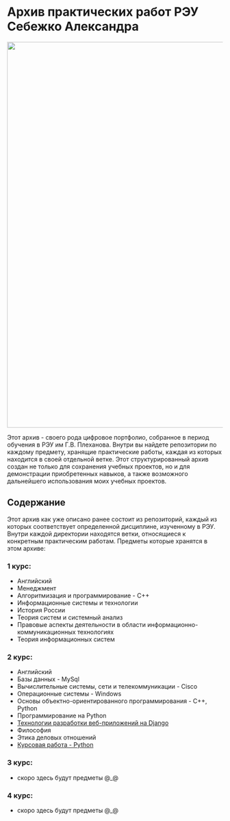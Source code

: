 # Архив практических работ РЭУ Себежко Александра

<div align="center">
  <img src="https://github.com/user-attachments/assets/152faa65-a71b-424c-8301-c4d2fd17f138" width="900">
</div>

Этот архив - своего рода цифровое портфолио, собранное в период обучения в РЭУ им Г.В. Плеханова. Внутри вы найдете репозитории по каждому предмету, хранящие практические работы, каждая из которых находится в своей отдельной ветке. Этот структурированный архив создан не только для сохранения учебных проектов, но и для демонстрации приобретенных навыков, а также возможного дальнейшего использования моих учебных проектов.

## Содержание

Этот архив как уже описано ранее состоит из репозиторий, каждый из которых соответствует определенной дисциплине, изученному в РЭУ. Внутри каждой директории находятся ветки, относящиеся к конкретным практическим работам. Предметы которые хранятся в этом архиве:

### 1 курс:
* Английский
* Менеджмент
* Алгоритмизация и программирование - C++
* Информационные системы и технологии
* История России
* Теория систем и системный анализ
* Правовые аспекты деятельности в области информационно-коммуникационных технологиях
* Теория информационных систем
### 2 курс:
* Английский
* Базы данных - MySql
* Вычислительные системы, сети и телекоммуникации - Cisco
* Операционные системы - Windows
* Основы объектно-ориентированного программирования - C++, Python
* Программирование на Python
* [Технологии разработки веб-приложений на Django](https://github.com/Archive-of-practical-work-for-the-PRUE/Test-Aggregator)
* Философия
* Этика деловых отношений
* [Курсовая работа - Python](https://github.com/Archive-of-practical-work-for-the-PRUE/Visual-list-of-books-app)
### 3 курс:
* скоро здесь будут предметы @_@
### 4 курс:
* скоро здесь будут предметы @_@
